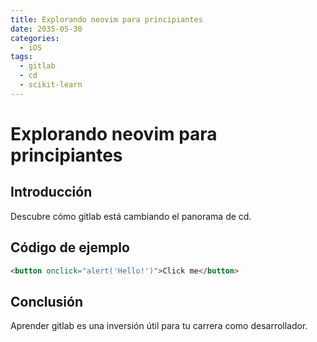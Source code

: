 ```yaml
---
title: Explorando neovim para principiantes
date: 2035-05-30
categories:
  - iOS
tags:
  - gitlab
  - cd
  - scikit-learn
---
```


# Explorando neovim para principiantes

## Introducción

Descubre cómo gitlab está cambiando el panorama de cd.

## Código de ejemplo

```html
<button onclick="alert('Hello!')">Click me</button>
```

## Conclusión

Aprender gitlab es una inversión útil para tu carrera como desarrollador.